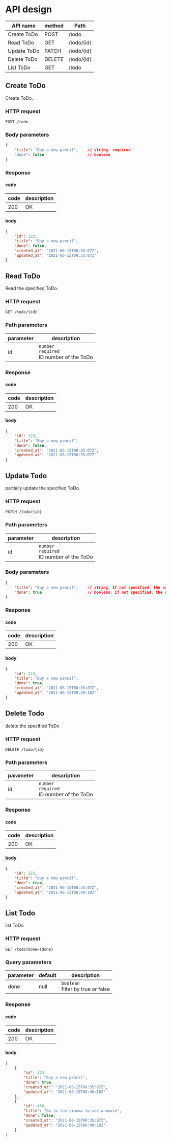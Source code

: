 # API design

|API name|method|Path|
|---|---|---|
|Create ToDo|POST|/todo|
|Read ToDo|GET|/todo/{id}|
|Update ToDo|PATCH|/todo/{id}|
|Delete ToDo|DELETE|/todo/{id}|
|List ToDo|GET|/todo|

## Create ToDo

Create ToDo.  

### HTTP request

```
POST /todo
```

### Body parameters

```json
{
    "title": "Buy a new pencil",    // string: required
    "done": false                   // boolean
}
```

### Response

#### code

|code|description|
|---|---|
|200|OK|

#### body

```json
{
    "id": 123,
    "title": "Buy a new pencil",
    "done": false,
    "created_at": "2021-06-15T00:35:07Z",
    "updated_at": "2021-06-15T00:35:07Z"
}
```

## Read ToDo

Read the specified ToDo.  

### HTTP request

```
GET /todo/{id}
```

### Path parameters

|parameter|description|
|---|---|
|id|`number`<br>`required`<br>ID number of the ToDo|

### Response

#### code

|code|description|
|---|---|
|200|OK|

#### body

```json
{
    "id": 123,
    "title": "Buy a new pencil",
    "done": false,
    "created_at": "2021-06-15T00:35:07Z",
    "updated_at": "2021-06-15T00:35:07Z"
}
```

## Update Todo

partially update the specified ToDo.  

### HTTP request

```
PATCH /todo/{id}
```

### Path parameters

|parameter|description|
|---|---|
|id|`number`<br>`required`<br>ID number of the ToDo|

### Body parameters

```json
{
    "title": "Buy a new pencil",    // string: If not specified, the original value is retained.
    "done": true                    // boolean: If not specified, the original value is retained.
}
```

### Response

#### code

|code|description|
|---|---|
|200|OK|

#### body

```json
{
    "id": 123,
    "title": "Buy a new pencil",
    "done": true,
    "created_at": "2021-06-15T00:35:07Z",
    "updated_at": "2021-06-15T00:40:10Z"
}
```

## Delete Todo

delete the specified ToDo  

### HTTP request

```
DELETE /todo/{id}
```

### Path parameters

|parameter|description|
|---|---|
|id|`number`<br>`required`<br>ID number of the ToDo|

### Response

#### code

|code|description|
|---|---|
|200|OK|

#### body

```json
{
    "id": 123,
    "title": "Buy a new pencil",
    "done": true,
    "created_at": "2021-06-15T00:35:07Z",
    "updated_at": "2021-06-15T00:40:10Z"
}
```

## List Todo

list ToDo

### HTTP request

```
GET /todo?done={done}
```

### Query parameters

|parameter|default|description|
|---|---|---|
|done|null|`boolean`<br>filter by true or false|

### Response

#### code

|code|description|
|---|---|
|200|OK|

#### body

```json
[
    {
        "id": 123,
        "title": "Buy a new pencil",
        "done": true,
        "created_at": "2021-06-15T00:35:07Z",
        "updated_at": "2021-06-15T00:40:10Z"
    },
    {
        "id": 456,
        "title": "Go to the cinema to see a movie",
        "done": false,
        "created_at": "2021-06-15T00:35:07Z",
        "updated_at": "2021-06-15T00:40:10Z"
    }
]
```


